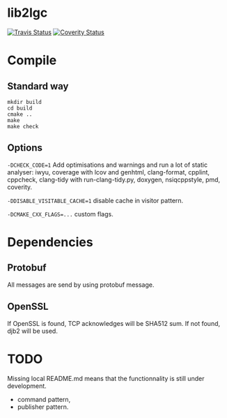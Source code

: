 <h1>lib2lgc</h1>

[![Travis Status](https://travis-ci.org/bansan85/lib2lgc.svg?branch=master)](https://travis-ci.org/bansan85/lib2lgc)
[![Coverity Status](https://scan.coverity.com/projects/1279/badge.svg)](https://scan.coverity.com/projects/1279)

<h1>Compile</h1>
<h2>Standard way</h2>

```
mkdir build
cd build
cmake ..
make
make check
```

<h2>Options</h2>

`-DCHECK_CODE=1` Add optimisations and warnings and run a lot of static analyser: iwyu, coverage with lcov and genhtml, clang-format, cpplint, cppcheck, clang-tidy with run-clang-tidy.py, doxygen, nsiqcppstyle, pmd, coverity.

`-DDISABLE_VISITABLE_CACHE=1` disable cache in visitor pattern.

`-DCMAKE_CXX_FLAGS=...` custom flags.

<h1>Dependencies</h1>

<h2>Protobuf</h2>
All messages are send by using protobuf message.

<h2>OpenSSL</h2>
If OpenSSL is found, TCP acknowledges will be SHA512 sum. If not found, djb2 will be used.

<h1>TODO</h1>
Missing local README.md means that the functionnality is still under development.

  - command pattern,
  - publisher pattern.
